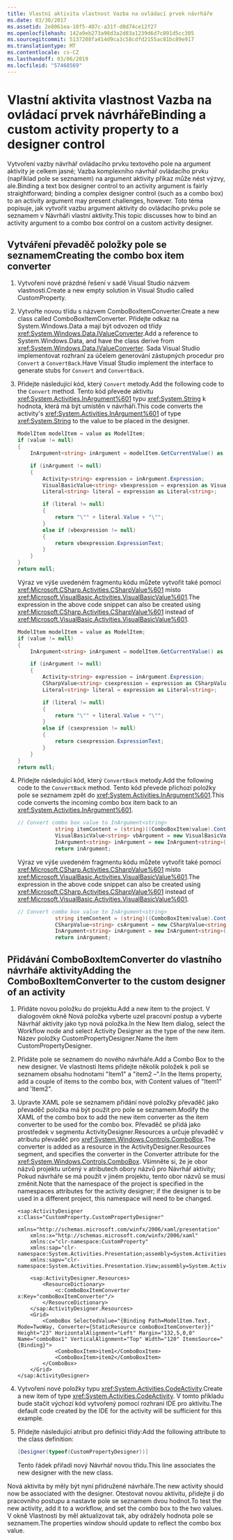 ```yaml
---
title: Vlastní aktivita vlastnost Vazba na ovládací prvek návrháře
ms.date: 03/30/2017
ms.assetid: 2e8061ea-10f5-407c-a31f-d0d74ce12f27
ms.openlocfilehash: 142a9eb273a98d3a2d83a1239d6d7c891d5cc305
ms.sourcegitcommit: 5137208fa414d9ca3c58cdfd2155ac81bc89e917
ms.translationtype: MT
ms.contentlocale: cs-CZ
ms.lasthandoff: 03/06/2019
ms.locfileid: "57468569"
---
```

# <a name="binding-a-custom-activity-property-to-a-designer-control"></a><span data-ttu-id="1fa18-102">Vlastní aktivita vlastnost Vazba na ovládací prvek návrháře</span><span class="sxs-lookup"><span data-stu-id="1fa18-102">Binding a custom activity property to a designer control</span></span>

<span data-ttu-id="1fa18-103">Vytvoření vazby návrhář ovládacího prvku textového pole na argument aktivity je celkem jasné; Vazba komplexního návrhář ovládacího prvku (například pole se seznamem) na argument aktivity příkaz může nést výzvy, ale.</span><span class="sxs-lookup"><span data-stu-id="1fa18-103">Binding a text box designer control to an activity argument is fairly straightforward; binding a complex designer control (such as a combo box) to an activity argument may present challenges, however.</span></span> <span data-ttu-id="1fa18-104">Toto téma popisuje, jak vytvořit vazbu argument aktivity do ovládacího prvku pole se seznamem v Návrháři vlastní aktivity.</span><span class="sxs-lookup"><span data-stu-id="1fa18-104">This topic discusses how to bind an activity argument to a combo box control on a custom activity designer.</span></span>

## <a name="creating-the-combo-box-item-converter"></a><span data-ttu-id="1fa18-105">Vytváření převaděč položky pole se seznamem</span><span class="sxs-lookup"><span data-stu-id="1fa18-105">Creating the combo box item converter</span></span>

1. <span data-ttu-id="1fa18-106">Vytvoření nové prázdné řešení v sadě Visual Studio názvem vlastnosti.</span><span class="sxs-lookup"><span data-stu-id="1fa18-106">Create a new empty solution in Visual Studio called CustomProperty.</span></span>

2. <span data-ttu-id="1fa18-107">Vytvořte novou třídu s názvem ComboBoxItemConverter.</span><span class="sxs-lookup"><span data-stu-id="1fa18-107">Create a new class called ComboBoxItemConverter.</span></span> <span data-ttu-id="1fa18-108">Přidejte odkaz na System.Windows.Data a mají být odvozen od třídy <xref:System.Windows.Data.IValueConverter>.</span><span class="sxs-lookup"><span data-stu-id="1fa18-108">Add a reference to System.Windows.Data, and have the class derive from <xref:System.Windows.Data.IValueConverter>.</span></span> <span data-ttu-id="1fa18-109">Sada Visual Studio implementovat rozhraní za účelem generování zástupných procedur pro `Convert` a `ConvertBack`.</span><span class="sxs-lookup"><span data-stu-id="1fa18-109">Have Visual Studio implement the interface to generate stubs for `Convert` and `ConvertBack`.</span></span>

3. <span data-ttu-id="1fa18-110">Přidejte následující kód, který `Convert` metody.</span><span class="sxs-lookup"><span data-stu-id="1fa18-110">Add the following code to the `Convert` method.</span></span> <span data-ttu-id="1fa18-111">Tento kód převede aktivitu <xref:System.Activities.InArgument%601> typu <xref:System.String> k hodnota, která má být umístěn v návrháři.</span><span class="sxs-lookup"><span data-stu-id="1fa18-111">This code converts the activity's <xref:System.Activities.InArgument%601> of type <xref:System.String> to the value to be placed in the designer.</span></span>

    ```csharp
    ModelItem modelItem = value as ModelItem;
    if (value != null)
    {
        InArgument<string> inArgument = modelItem.GetCurrentValue() as InArgument<string>;

        if (inArgument != null)
        {
            Activity<string> expression = inArgument.Expression;
            VisualBasicValue<string> vbexpression = expression as VisualBasicValue<string>;
            Literal<string> literal = expression as Literal<string>;

            if (literal != null)
            {
                return "\"" + literal.Value + "\"";
            }
            else if (vbexpression != null)
            {
                return vbexpression.ExpressionText;
            }
        }
    }
    return null;
    ```

     <span data-ttu-id="1fa18-112">Výraz ve výše uvedeném fragmentu kódu můžete vytvořit také pomocí <xref:Microsoft.CSharp.Activities.CSharpValue%601> místo <xref:Microsoft.VisualBasic.Activities.VisualBasicValue%601>.</span><span class="sxs-lookup"><span data-stu-id="1fa18-112">The expression in the above code snippet can also be created using <xref:Microsoft.CSharp.Activities.CSharpValue%601> instead of <xref:Microsoft.VisualBasic.Activities.VisualBasicValue%601>.</span></span>

    ```csharp
    ModelItem modelItem = value as ModelItem;
    if (value != null)
    {
        InArgument<string> inArgument = modelItem.GetCurrentValue() as InArgument<string>;

        if (inArgument != null)
        {
            Activity<string> expression = inArgument.Expression;
            CSharpValue<string> csexpression = expression as CSharpValue<string>;
            Literal<string> literal = expression as Literal<string>;

            if (literal != null)
            {
                return "\"" + literal.Value + "\"";
            }
            else if (csexpression != null)
            {
                return csexpression.ExpressionText;
            }
        }
    }
    return null;
    ```

4. <span data-ttu-id="1fa18-113">Přidejte následující kód, který `ConvertBack` metody.</span><span class="sxs-lookup"><span data-stu-id="1fa18-113">Add the following code to the `ConvertBack` method.</span></span> <span data-ttu-id="1fa18-114">Tento kód převede příchozí položky pole se seznamem zpět do <xref:System.Activities.InArgument%601>.</span><span class="sxs-lookup"><span data-stu-id="1fa18-114">This code converts the incoming combo box item back to an <xref:System.Activities.InArgument%601>.</span></span>

    ```csharp
    // Convert combo box value to InArgument<string>
                string itemContent = (string)((ComboBoxItem)value).Content;
                VisualBasicValue<string> vbArgument = new VisualBasicValue<string>(itemContent);
                InArgument<string> inArgument = new InArgument<string>(vbArgument);
                return inArgument;
    ```

     <span data-ttu-id="1fa18-115">Výraz ve výše uvedeném fragmentu kódu můžete vytvořit také pomocí <xref:Microsoft.CSharp.Activities.CSharpValue%601> místo <xref:Microsoft.VisualBasic.Activities.VisualBasicValue%601>.</span><span class="sxs-lookup"><span data-stu-id="1fa18-115">The expression in the above code snippet can also be created using <xref:Microsoft.CSharp.Activities.CSharpValue%601> instead of <xref:Microsoft.VisualBasic.Activities.VisualBasicValue%601>.</span></span>

    ```csharp
    // Convert combo box value to InArgument<string>
                string itemContent = (string)((ComboBoxItem)value).Content;
                CSharpValue<string> csArgument = new CSharpValue<string>(itemContent);
                InArgument<string> inArgument = new InArgument<string>(csArgument);
                return inArgument;
    ```

## <a name="adding-the-comboboxitemconverter-to-the-custom-designer-of-an-activity"></a><span data-ttu-id="1fa18-116">Přidávání ComboBoxItemConverter do vlastního návrháře aktivity</span><span class="sxs-lookup"><span data-stu-id="1fa18-116">Adding the ComboBoxItemConverter to the custom designer of an activity</span></span>

1. <span data-ttu-id="1fa18-117">Přidáte novou položku do projektu.</span><span class="sxs-lookup"><span data-stu-id="1fa18-117">Add a new item to the project.</span></span> <span data-ttu-id="1fa18-118">V dialogovém okně Nová položka vyberte uzel pracovní postup a vyberte Návrhář aktivity jako typ nová položka.</span><span class="sxs-lookup"><span data-stu-id="1fa18-118">In the New Item dialog, select the Workflow node and select Activity Designer as the type of the new item.</span></span> <span data-ttu-id="1fa18-119">Název položky CustomPropertyDesigner.</span><span class="sxs-lookup"><span data-stu-id="1fa18-119">Name the item CustomPropertyDesigner.</span></span>

2. <span data-ttu-id="1fa18-120">Přidáte pole se seznamem do nového návrháře.</span><span class="sxs-lookup"><span data-stu-id="1fa18-120">Add a Combo Box to the new designer.</span></span> <span data-ttu-id="1fa18-121">Ve vlastnosti Items přidejte několik položek k poli se seznamem obsahu hodnotami "Item1" a "item2 –".</span><span class="sxs-lookup"><span data-stu-id="1fa18-121">In the Items property, add a couple of items to the combo box, with Content values of "Item1" and 'Item2".</span></span>

3. <span data-ttu-id="1fa18-122">Upravte XAML pole se seznamem přidání nové položky převaděč jako převaděč položka má být použit pro pole se seznamem.</span><span class="sxs-lookup"><span data-stu-id="1fa18-122">Modify the XAML of the combo box to add the new item converter as the item converter to be used for the combo box.</span></span> <span data-ttu-id="1fa18-123">Převaděč se přidá jako prostředek v segmentu ActivityDesigner.Resources a určuje převaděč v atributu převaděč pro <xref:System.Windows.Controls.ComboBox>.</span><span class="sxs-lookup"><span data-stu-id="1fa18-123">The converter is added as a resource in the ActivityDesigner.Resources segment, and specifies the converter in the Converter attribute for the <xref:System.Windows.Controls.ComboBox>.</span></span> <span data-ttu-id="1fa18-124">Všimněte si, že je obor názvů projektu určený v atributech obory názvů pro Návrhář aktivity; Pokud návrháře se má použít v jiném projektu, tento obor názvů se musí změnit.</span><span class="sxs-lookup"><span data-stu-id="1fa18-124">Note that the namespace of the project is specified in the namespaces attributes for the activity designer; if the designer is to be used in a different project, this namespace will need to be changed.</span></span>

    ```xaml
    <sap:ActivityDesigner x:Class="CustomProperty.CustomPropertyDesigner"
        xmlns="http://schemas.microsoft.com/winfx/2006/xaml/presentation"
        xmlns:x="http://schemas.microsoft.com/winfx/2006/xaml"
        xmlns:c="clr-namespace:CustomProperty"
        xmlns:sap="clr-namespace:System.Activities.Presentation;assembly=System.Activities.Presentation"
        xmlns:sapv="clr-namespace:System.Activities.Presentation.View;assembly=System.Activities.Presentation">

        <sap:ActivityDesigner.Resources>
            <ResourceDictionary>
                <c:ComboBoxItemConverter x:Key="comboBoxItemConverter"/>
            </ResourceDictionary>
        </sap:ActivityDesigner.Resources>
        <Grid>
            <ComboBox SelectedValue="{Binding Path=ModelItem.Text, Mode=TwoWay, Converter={StaticResource comboBoxItemConverter}}"  Height="23" HorizontalAlignment="Left" Margin="132,5,0,0" Name="comboBox1" VerticalAlignment="Top" Width="120" ItemsSource="{Binding}">
                <ComboBoxItem>item1</ComboBoxItem>
                <ComboBoxItem>item2</ComboBoxItem>
            </ComboBox>
        </Grid>
    </sap:ActivityDesigner>
    ```

4. <span data-ttu-id="1fa18-125">Vytvoření nové položky typu <xref:System.Activities.CodeActivity>.</span><span class="sxs-lookup"><span data-stu-id="1fa18-125">Create a new item of type <xref:System.Activities.CodeActivity>.</span></span> <span data-ttu-id="1fa18-126">V tomto příkladu bude stačit výchozí kód vytvořený pomocí rozhraní IDE pro aktivitu.</span><span class="sxs-lookup"><span data-stu-id="1fa18-126">The default code created by the IDE for the activity will be sufficient for this example.</span></span>

5. <span data-ttu-id="1fa18-127">Přidejte následující atribut pro definici třídy:</span><span class="sxs-lookup"><span data-stu-id="1fa18-127">Add the following attribute to the class definition:</span></span>

    ```csharp
    [Designer(typeof(CustomPropertyDesigner))]
    ```

     <span data-ttu-id="1fa18-128">Tento řádek přiřadí nový Návrhář novou třídu.</span><span class="sxs-lookup"><span data-stu-id="1fa18-128">This line associates the new designer with the new class.</span></span>

 <span data-ttu-id="1fa18-129">Nová aktivita by měly být nyní přidružené návrháře.</span><span class="sxs-lookup"><span data-stu-id="1fa18-129">The new activity should now be associated with the designer.</span></span> <span data-ttu-id="1fa18-130">Otestovat novou aktivitu, přidejte ji do pracovního postupu a nastavte pole se seznamem dvou hodnot.</span><span class="sxs-lookup"><span data-stu-id="1fa18-130">To test the new activity, add it to a workflow, and set the combo box to the two values.</span></span> <span data-ttu-id="1fa18-131">V okně Vlastnosti by měl aktualizovat tak, aby odrážely hodnota pole se seznamem.</span><span class="sxs-lookup"><span data-stu-id="1fa18-131">The properties window should update to reflect the combo box value.</span></span>
